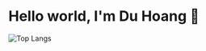 <div>
<h1>Hello world, I'm Du Hoang 👋</h1>

<!-- ![Du's GitHub stats](https://github-readme-stats.vercel.app/api?username=duhoang00&count_private=true&show_icons=true&theme=transparent)
 -->

![Top Langs](https://github-readme-stats.vercel.app/api/top-langs/?username=duhoang00&layout=compact&theme=radical)

